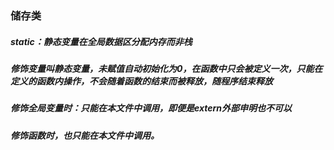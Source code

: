 ### 储存类

##### static：静态变量在全局数据区分配内存而非栈

##### 修饰变量叫静态变量，未赋值自动初始化为0，在函数中只会被定义一次，只能在定义的函数内操作，不会随着函数的结束而被释放，随程序结束释放

##### 修饰全局变量时：只能在本文件中调用，即便是extern外部申明也不可以

##### 修饰函数时，也只能在本文件中调用。